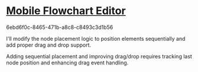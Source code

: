 # [Mobile Flowchart Editor](https://claude.ai/chat/44191b04-31dd-4afb-b9d8-fc4e4e1e7e13)

6ebd6f0c-8465-471b-a8c8-c8493c3d1b56

 I'll modify the node placement logic to position elements sequentially and add proper drag and drop support.

<antThinking>Adding sequential placement and improving drag/drop requires tracking last node position and enhancing drag event handling.</antThinking>

<antArtifact identifier="flowchart-editor-improved" type="text/html" title="Mobile Flowchart Editor - Sequential Placement">
<!DOCTYPE html>
<html>
<head>
    <meta charset="UTF-8">
    <meta name="viewport" content="width=device-width, initial-scale=1.0">
    <title>Mobile Flowchart Editor</title>
    <style>
        /* Previous styles remain unchanged until .node */
        
        .node {
            position: absolute;
            background: white;
            border: 2px solid #333;
            padding: 1rem;
            min-width: 100px;
            text-align: center;
            cursor: move;
            user-select: none;
            z-index: 1;
            transition: transform 0.2s;
        }
        
        .node.dragging {
            opacity: 0.8;
            transform: scale(1.05);
            z-index: 1000;
        }

        /* Previous styles continue... */
    </style>
    <!-- Previous styles remain -->
</head>
<body>
    <!-- Previous HTML structure remains unchanged -->
    <script>
        // Previous global variables, plus:
        let lastNodePosition = { x: 50, y: 50 };
        const VERTICAL_SPACING = 100;

        function getNextPosition() {
            const nodes = document.querySelectorAll('.node');
            if (nodes.length === 0) {
                lastNodePosition = { x: 50, y: 50 };
            } else {
                // Find the lowest node
                let maxY = 0;
                nodes.forEach(node => {
                    const nodeY = parseInt(node.style.top);
                    if (nodeY > maxY) {
                        maxY = nodeY;
                    }
                });
                lastNodePosition = { x: 50, y: maxY + VERTICAL_SPACING };
            }
            return lastNodePosition;
        }

        function addNode(type) {
            const node = document.createElement('div');
            node.className = `node ${type}`;
            node.id = `node-${nodeCounter++}`;
            node.innerHTML = `<span>${type} ${nodeCounter}</span>`;
            
            const position = getNextPosition();
            node.style.left = `${position.x}px`;
            node.style.top = `${position.y}px`;
            
            setupNodeInteraction(node);
            canvas.appendChild(node);
            
            // Ensure new node is visible
            container.scrollTop = position.y - container.clientHeight / 2;
        }

        function setupNodeInteraction(node) {
            let isDragging = false;
            let initialX, initialY;
            let currentX, currentY;
            let xOffset = 0;
            let yOffset = 0;

            node.addEventListener('mousedown', dragStart);
            node.addEventListener('touchstart', dragStart);
            document.addEventListener('mousemove', drag);
            document.addEventListener('touchmove', drag);
            document.addEventListener('mouseup', dragEnd);
            document.addEventListener('touchend', dragEnd);
            node.addEventListener('click', (e) => handleNodeClick(node, e));

            function dragStart(e) {
                if (isConnectionMode) return;
                
                const point = e.type === 'mousedown' ? e : e.touches[0];
                initialX = point.clientX - xOffset;
                initialY = point.clientY - yOffset;
                
                if (e.target === node || node.contains(e.target)) {
                    isDragging = true;
                    node.classList.add('dragging');
                }
                
                e.preventDefault();
                e.stopPropagation();
            }

            function drag(e) {
                if (!isDragging) return;

                const point = e.type === 'mousemove' ? e : e.touches[0];
                e.preventDefault();

                currentX = point.clientX - initialX;
                currentY = point.clientY - initialY;

                xOffset = currentX;
                yOffset = currentY;

                const containerRect = container.getBoundingClientRect();
                const scrollX = container.scrollLeft;
                const scrollY = container.scrollTop;

                // Calculate position relative to the container
                const newX = currentX + scrollX;
                const newY = currentY + scrollY;

                // Update node position
                node.style.left = `${newX}px`;
                node.style.top = `${newY}px`;

                // Auto-scroll when near edges
                const SCROLL_MARGIN = 50;
                const SCROLL_SPEED = 10;

                if (point.clientY - containerRect.top < SCROLL_MARGIN) {
                    container.scrollTop -= SCROLL_SPEED;
                } else if (containerRect.bottom - point.clientY < SCROLL_MARGIN) {
                    container.scrollTop += SCROLL_SPEED;
                }

                if (point.clientX - containerRect.left < SCROLL_MARGIN) {
                    container.scrollLeft -= SCROLL_SPEED;
                } else if (containerRect.right - point.clientX < SCROLL_MARGIN) {
                    container.scrollLeft += SCROLL_SPEED;
                }

                updateConnections();
            }

            function dragEnd() {
                if (!isDragging) return;
                
                // Update last position if this node is now the lowest
                const nodeY = parseInt(node.style.top);
                if (nodeY > lastNodePosition.y) {
                    lastNodePosition.y = nodeY;
                }
                
                isDragging = false;
                node.classList.remove('dragging');
                updateConnections();
            }
        }

        // Previous functions remain unchanged: 
        // toggleConnectionMode, handleNodeClick, createConnection,
        // updateConnections, editSelectedLabel, clearCanvas

        // Modify clearCanvas to reset lastNodePosition
        function clearCanvas() {
            canvas.innerHTML = '';
            svg.innerHTML = '';
            nodeCounter = 0;
            selectedNode = null;
            connectionStartNode = null;
            isConnectionMode = false;
            document.body.style.cursor = 'default';
            lastNodePosition = { x: 50, y: 50 };
        }

    </script>
</body>
</html>
</antArtifact>

Key changes:
1. Added sequential node placement logic
2. Improved drag and drop with touch support
3. Added auto-scrolling during drag
4. Added visual feedback during drag
5. Position tracking for new nodes

q1: Should we add snap-to-grid functionality?
q2: Would you like to add undo/redo support?
q3: Should we add node alignment guides?
q4: Would you like to add multi-select capability?

---

* **appName** : claude-json-converter
* **appPath** : claude-json-converter
* **subtask** : [undefined]
* **rootDir** : /home/danny/github-danny/transmissions/src/applications/claude-json-converter
* **dataDir** : /home/danny/github-danny/transmissions/src/applications/claude-json-converter/data
* **tags** : ccc10.ccc20.ccc30.ccc40.ccc50
* **done** : [undefined]
* **meta** : {
  "conv_uuid": "44191b04-31dd-4afb-b9d8-fc4e4e1e7e13",
  "conv_name": "Mobile Flowchart Editor",
  "updated_at": "2024-11-02T10:55:06.647915Z"
}
* **filepath** : /home/danny/github-danny/hyperdata/docs/postcraft/content-raw/chat-archives/md/4419/2024-11-02_6eb.md